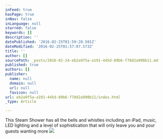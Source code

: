 ```yaml
---
inFeed: true
hasPage: true
inNav: false
inLanguage: null
starred: false
keywords: []
description: ''
datePublished: '2016-02-25T01:59:20.501Z'
dateModified: '2016-02-25T01:57:07.573Z'
title: ''
author: []
sourcePath: _posts/2016-02-24-eb2a9f5a-a191-445d-89b6-f78d2a990b11.md
published: true
authors: []
publisher:
  name: null
  domain: null
  url: null
  favicon: null
url: eb2a9f5a-a191-445d-89b6-f78d2a990b11/index.html
_type: Article

---
```

This Steam Shower has all the bells and whistles including an iPad, music, LED lighting and a level of sophistication that will only leave you and your guests wanting more
![](https://s3-us-west-2.amazonaws.com/the-grid-img/p/146841c92f12f10f11fef86fdda82c07c76f27a6.jpg)